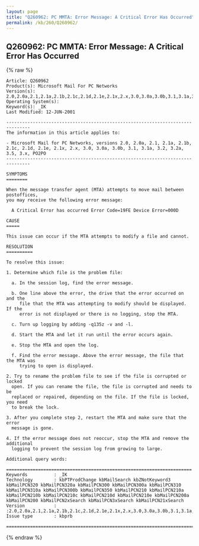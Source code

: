 ```yaml
---
layout: page
title: "Q260962: PC MMTA: Error Message: A Critical Error Has Occurred"
permalink: /kb/260/Q260962/
---
```


## Q260962: PC MMTA: Error Message: A Critical Error Has Occurred

{% raw %}

	Article: Q260962
	Product(s): Microsoft Mail For PC Networks
	Version(s): 2.0,2.0a,2.1,2.1a,2.1b,2.1c,2.1d,2.1e,2.1x,2.x,3.0,3.0a,3.0b,3.1,3.1a,3.2,3.2a,3.5,3.x
	Operating System(s): 
	Keyword(s): _IK
	Last Modified: 12-JUN-2001
	
	-------------------------------------------------------------------------------
	The information in this article applies to:
	
	- Microsoft Mail for PC Networks, versions 2.0, 2.0a, 2.1, 2.1a, 2.1b, 2.1c, 2.1d, 2.1e, 2.1x, 2.x, 3.0, 3.0a, 3.0b, 3.1, 3.1a, 3.2, 3.2a, 3.5, 3.x, PO2PO 
	-------------------------------------------------------------------------------
	
	SYMPTOMS
	========
	
	When the message transfer agent (MTA) attempts to move mail between postoffices,
	you may receive the following error message:
	
	  A Critical Error has occurred Error Code=19FE Device Error=000D
	
	CAUSE
	=====
	
	This issue can occur if the MTA attempts to modify a file and cannot.
	
	RESOLUTION
	==========
	
	To resolve this issue:
	
	1. Determine which file is the problem file:
	
	  a. In the session log, find the error message.
	
	  b. One line above the error, the drive that the error occurred on and the
	     file that the MTA was attempting to modify should be displayed. If the
	     error is not displayed or there is no logging, stop the MTA.
	
	  c. Turn up logging by adding -q135z -v and -l.
	
	  d. Start the MTA and let it run until the error occurs again.
	
	  e. Stop the MTA and open the log.
	
	  f. Find the error message. Above the error message, the file that the MTA was
	     trying to open is displayed.
	
	2. Try to rename the problem file to see if the file is corrupted or locked
	  open. If you can rename the file, the file is corrupted and needs to be
	  replaced or repaired, depending on the file. If the file is locked, you need
	  to break the lock.
	
	3. After you complete step 2, restart the MTA and make sure that the error
	  message is gone.
	
	4. If the error message does not reoccur, stop the MTA and remove the additional
	  logging to prevent the session log from growing to large.
	
	Additional query words:
	
	======================================================================
	Keywords          : _IK 
	Technology        : kbPTProdChange kbMailSearch kbZNotKeyword3 kbMailPCN320 kbMailPCN320a kbMailPCN300 kbMailPCN300a kbMailPCN310 kbMailPCN310a kbMailPCN300b kbMailPCN350 kbMailPCN210 kbMailPCN210a kbMailPCN210b kbMailPCN210c kbMailPCN210d kbMailPCN210e kbMailPCN200a kbMailPCN200 kbMailPCN2xSearch kbMailPCN3xSearch kbMailPCN21xSearch
	Version           : :2.0,2.0a,2.1,2.1a,2.1b,2.1c,2.1d,2.1e,2.1x,2.x,3.0,3.0a,3.0b,3.1,3.1a,3.2,3.2a,3.5,3.x,PO2PO
	Issue type        : kbprb
	
	=============================================================================
	

{% endraw %}
